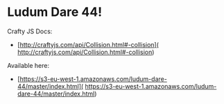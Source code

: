 # Ludum Dare 44!

Crafty JS Docs:
- [http://craftyjs.com/api/Collision.html#-collision](
http://craftyjs.com/api/Collision.html#-collision)


Available here:
- [https://s3-eu-west-1.amazonaws.com/ludum-dare-44/master/index.html](
https://s3-eu-west-1.amazonaws.com/ludum-dare-44/master/index.html)
